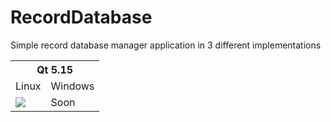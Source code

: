 # RecordDatabase
Simple record database manager application in 3 different implementations

<table>
  <tr>
    <th colspan="2">Qt 5.15</td>
  </tr>
  <tr>
    <td>Linux</td>
    <td>Windows</td>
  </tr>
  <tr>
    <td><a href="https://travis-ci.org/github/mayd-in/RecordDatabase" target="_blank"><img src="https://api.travis-ci.org/mayd-in/RecordDatabase.svg?branch=main"/></a></td>
    <td>Soon</td>
  </tr>
</table>
